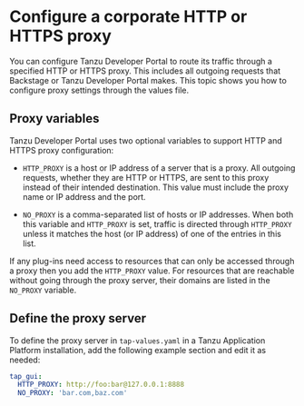 # Configure a corporate HTTP or HTTPS proxy

You can configure Tanzu Developer Portal to route its traffic through a specified HTTP or HTTPS proxy.
This includes all outgoing requests that Backstage or Tanzu Developer Portal makes. This topic shows
you how to configure proxy settings through the values file.

## <a id='proxy-variables'></a> Proxy variables

Tanzu Developer Portal uses two optional variables to support HTTP and HTTPS proxy configuration:

- `HTTP_PROXY` is a host or IP address of a server that is a proxy. All outgoing requests, whether
  they are HTTP or HTTPS, are sent to this proxy instead of their intended destination. This value
  must include the proxy name or IP address and the port.

- `NO_PROXY` is a comma-separated list of hosts or IP addresses. When both this variable and
  `HTTP_PROXY` is set, traffic is directed through `HTTP_PROXY` unless it matches the host (or
  IP address) of one of the entries in this list.

If any plug-ins need access to resources that can only be accessed through a proxy then you add the
`HTTP_PROXY` value. For resources that are reachable without going through the proxy server, their
domains are listed in the `NO_PROXY` variable.

## <a id='def-proxy-server'></a> Define the proxy server

To define the proxy server in `tap-values.yaml` in a Tanzu Application Platform installation, add
the following example section and edit it as needed:

```yaml
tap_gui:
  HTTP_PROXY: http://foo:bar@127.0.0.1:8888
  NO_PROXY: 'bar.com,baz.com'
```
